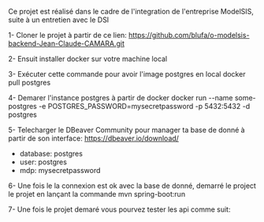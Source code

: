 Ce projet est réalisé dans le cadre de l'integration de l'entreprise ModelSIS, suite à un entretien avec le DSI

1- Cloner le projet à partir de ce lien: https://github.com/blufa/o-modelsis-backend-Jean-Claude-CAMARA.git

2- Ensuit installer docker sur votre machine local

3- Exécuter cette commande pour avoir l'image postgres en local
  docker pull postgres

4- Demarer l'instance postgres à partir de docker
docker run --name some-postgres -e POSTGRES_PASSWORD=mysecretpassword -p 5432:5432 -d postgres

5- Telecharger le DBeaver Community pour manager ta base de donné à partir de son interface:
https://dbeaver.io/download/
  - database: postgres
  - user: postgres
  - mdp: mysecretpassword

6- Une fois le la connexion est ok avec la base de donné, demarré le project
  le projet en lançant la commande mvn spring-boot:run

7- Une fois le projet demaré vous pourvez tester les api comme suit:
